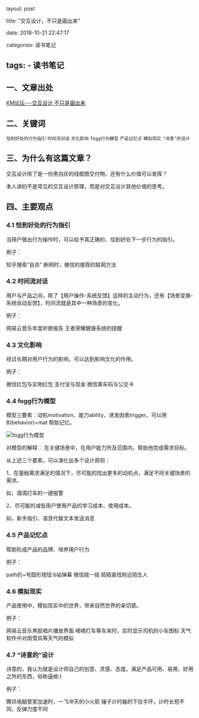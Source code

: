 layout: post

title: "交互设计，不只是画出来"

date: 2018-10-21 22:47:17

categories: 读书笔记

tags:
    - 读书笔记
---

## 一、文章出处

[KM论坛---交互设计 不只是画出来](https://km.tencent.com/pkm/articles/368689)

## 二、关键词

`恰到好处的行为指引`  `时间流对话`  `文化影响`  `fogg行为模型`  `产品记忆点`  `模拟现实`  `"诗意"的设计`

<!--more-->

## 三、为什么有这篇文章？

交互设计除了是一份黑白灰的线框图交付物，还有什么价值可以发挥？

本人讲的不是常见的交互设计原理，而是对交互设计其他价值的思考。

## 四、主要观点

### 4.1 恰到好处的行为指引

当用户做出行为操作时，可以给予其正确的、恰到好处下一步行为的指引。

例子：

知乎搜索“自杀”
断网时，微信的推荐的联网方法

### 4.2 时间流对话

用户与产品之间，除了【用户操作-系统反馈】这样的主动行为，还有【场景变换-系统自动反馈】，时间流就是其中一种场景的变化。

例子：

网易云音乐年度听歌报告
王者荣耀健康系统的提醒

### 4.3 文化影响

经过长期对用户行为的影响，可以达到影响文化的作用。

例子：

微信红包与实物红包
支付宝与现金
微信乘车码与公交卡

### 4.4 fogg行为模型

模型三要素：动机motivation、能力ability、诱发因素trigger。可以用 B(behavior)=mat 帮助记忆。

![fogg行为模型](http://maomaoliang.github.io/assets/blogImg/foggbehaviormodel.png)

对模型的解释：
在关键场景中，在用户能力所及范围内，帮助他完成需求目标。

从上述三个要素，可以演化出多个设计原则：

1、在基础需求满足的情况下，尽可能的找出更多的动机点，满足不同关键场景的需求。

如，滴滴打车的一键报警

2、尽可能的减低用户使用产品的学习成本、使用成本。

如，新手指引、语音代替文本发送消息

### 4.5 产品记忆点

帮助形成产品的品牌、培养用户行为

例子：

path的+号圆形按钮
b站弹幕
微信摇一摇
陌陌查找附近陌生人

### 4.6 模拟现实

产品使用中，模拟现实中的世界，带来自然世界的亲切感。

例子：

网易云音乐黑胶唱片播放界面
嘀嘀打车等车来时，实时显示司机的小车图标
天气软件中对雨雪风等天气的模拟

### 4.7 “诗意的”设计

诗意的，我认为就是设计师自己的创意、灵感、态度。满足产品可用、易用、好用之外的东西，俗称逼格:)

例子：

腾讯电脑管家加速时，一飞冲天的小火箭
锤子计时器的下拉手环，计时长短不同，反弹力度不同

